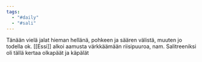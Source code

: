 ```yaml
---
tags:
  - "#daily"
  - "#sali"
---
```

Tänään vielä jalat hieman hellänä, pohkeen ja säären välistä, muuten jo todella ok.
[[Essi]] alkoi aamusta värkkäämään riisipuuroa, nam.
Salitreeniksi oli tällä kertaa olkapäät ja käpälät